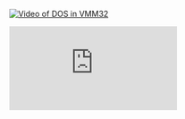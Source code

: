 
[![Video of DOS in VMM32]()](https://player.bilibili.com/player.html?aid=368941619&bvid=BV1E94y1K7Gs)

<iframe src="https://player.bilibili.com/player.html?aid=368941619&bvid=BV1E94y1K7Gs&cid=1411689238&p=1" scrolling="no" border="0" frameborder="no" framespacing="0" allowfullscreen="true"> </iframe>



